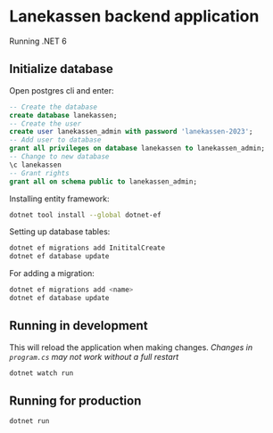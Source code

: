# Lanekassen backend application

Running .NET 6

## Initialize database

Open postgres cli and enter:

```sql
-- Create the database
create database lanekassen;
-- Create the user
create user lanekassen_admin with password 'lanekassen-2023';
-- Add user to database
grant all privileges on database lanekassen to lanekassen_admin;
-- Change to new database 
\c lanekassen
-- Grant rights
grant all on schema public to lanekassen_admin;
```

Installing entity framework:

```bash
dotnet tool install --global dotnet-ef
```

Setting up database tables:

```bash
dotnet ef migrations add InititalCreate
dotnet ef database update 
```

For adding a migration:

```bash
dotnet ef migrations add <name>
dotnet ef database update 
```

## Running in development

This will reload the application when making changes. *Changes in `program.cs` may not work without a full restart*

```bash
dotnet watch run
```

## Running for production

```bash
dotnet run
```
